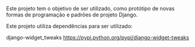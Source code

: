 Este projeto tem o objetivo de ser utilizado, como protótipo de novas formas de programação e padrões de projeto Django.

Este projeto utiliza dependências para ser utilizado:

django-widget_tweaks
https://pypi.python.org/pypi/django-widget-tweaks
